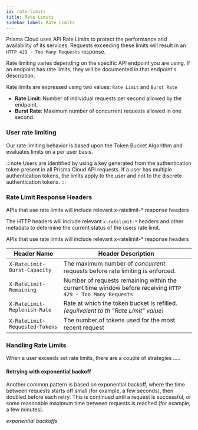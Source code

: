 ```yaml
---
id: rate-limits
title: Rate Limits
sidebar_label: Rate Limits
---
```

Prisma Cloud uses API Rate Limits to protect the performance and availability of its services. Requests exceeding these limits will result in an  `HTTP 429 - Too Many Requests` response.

Rate limiting varies depending on the specific API endpoint you are using. If an endpoint has rate limits, they will be documented in that endpoint's description.

Rate limits are expressed using two values: `Rate Limit` and `Burst Rate`

- **Rate Limit**: Number of individual requests per second allowed by the endpoint.
- **Burst Rate**: Maximum number of concurrent requests allowed in one second.

### **User rate limiting**

Our rate limiting behavior is based upon the Token Bucket Algorithm and evaluates limits on a per user basis. 

:::note
Users are identified by using a key generated from the authentication token present in all Prisma Cloud API requests.
If a user has multiple authentication tokens, the limits apply to the user and not to the discrete authentication tokens.
:::

### Rate Limit Response Headers

APIs that use rate limits will include relevant x-ratelimit-* response headers

The HTTP headers will include relevant `x-ratelimit-*` headers and other metadata to determine the current status of the users rate limit.


APIs that use rate limits will include relevant x-ratelimit-* response headers

| Header Name | Header Description |
| ----------- | ------------------ |
| `X-RateLimit-Burst-Capacity` | The maximum number of *concurrent* requests before rate limiting is enforced. |
| `X-RateLimit-Remaining`  | Number of requests remaining within the current time window before receiving `HTTP 429 - Too Many Requests` |
| `X-RateLimit-Replenish-Rate` | Rate at which the token bucket is refilled. *(equilvalent to th "Rate Limit" value)* |
| `X-RateLimit-Requested-Tokens` | The number of tokens used for the most recent request |

### Handling Rate Limits

When a user exceeds set rate limits, there are a couple of strategies .....


#### Retrying with exponential backoff

Another common pattern is based on exponential backoff, where the time between requests starts off small (for example, a few seconds), then doubled before each retry. This is continued until a request is successful, or some reasonable maximum time between requests is reached (for example, a few minutes).  

_exponential backoffs_


